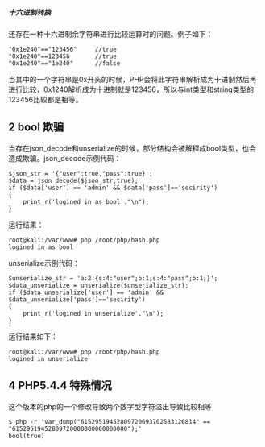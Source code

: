 ##### 十六进制转换

还存在一种十六进制余字符串进行比较运算时的问题。例子如下：

```
"0x1e240"=="123456"		//true
"0x1e240"==123456		//true
"0x1e240"=="1e240"		//false

```

当其中的一个字符串是0x开头的时候，PHP会将此字符串解析成为十进制然后再进行比较，0x1240解析成为十进制就是123456，所以与int类型和string类型的123456比较都是相等。

## 2 bool 欺骗

当存在json_decode和unserialize的时候，部分结构会被解释成bool类型，也会造成欺骗。json_decode示例代码：

```
$json_str = '{"user":true,"pass":true}';
$data = json_decode($json_str,true);
if ($data['user'] == 'admin' && $data['pass']=='secirity')
{
    print_r('logined in as bool'."\n");
}

```

运行结果：

```
root@kali:/var/www# php /root/php/hash.php
logined in as bool

```

unserialize示例代码：

```
$unserialize_str = 'a:2:{s:4:"user";b:1;s:4:"pass";b:1;}';
$data_unserialize = unserialize($unserialize_str);
if ($data_unserialize['user'] == 'admin' && $data_unserialize['pass']=='secirity')
{
    print_r('logined in unserialize'."\n");
}

```

运行结果如下：

```
root@kali:/var/www# php /root/php/hash.php
logined in unserialize

```

## 4 PHP5.4.4 特殊情况

这个版本的php的一个修改导致两个数字型字符溢出导致比较相等

```
$ php -r 'var_dump("61529519452809720693702583126814" == "61529519452809720000000000000000");'
bool(true)

```